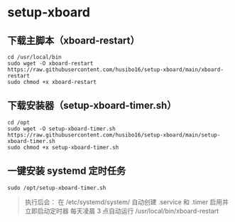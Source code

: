 # setup-xboard

## 下载主脚本（xboard-restart）
```
cd /usr/local/bin
sudo wget -O xboard-restart https://raw.githubusercontent.com/husibo16/setup-xboard/main/xboard-restart
sudo chmod +x xboard-restart

```
## 下载安装器（setup-xboard-timer.sh）
```
cd /opt
sudo wget -O setup-xboard-timer.sh https://raw.githubusercontent.com/husibo16/setup-xboard/main/setup-xboard-timer.sh
sudo chmod +x setup-xboard-timer.sh

```

## 一键安装 systemd 定时任务

```
sudo /opt/setup-xboard-timer.sh

```
> 执行后会：
> 在 /etc/systemd/system/ 自动创建 .service 和 .timer
> 启用并立即启动定时器
> 每天凌晨 3 点自动运行 /usr/local/bin/xboard-restart
